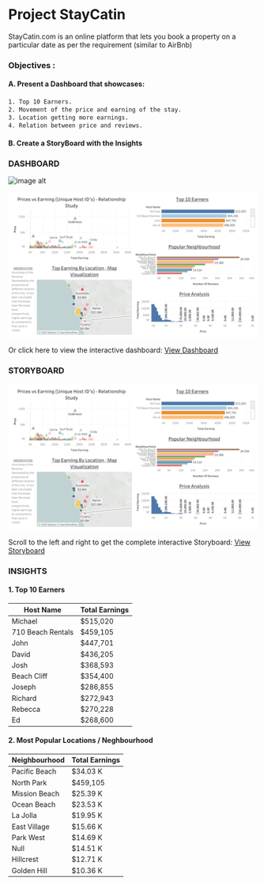 # Project StayCatin 

StayCatin.com is an online platform that lets you book a property on a particular date as per the requirement (similar to AirBnb)

### Objectives :
#### A. Present a Dashboard that showcases:

    1. Top 10 Earners.
    2. Movement of the price and earning of the stay.
    3. Location getting more earnings.
    4. Relation between price and reviews.
        
#### B. Create a StoryBoard with the Insights 

### **DASHBOARD**

![image alt](https://github.com/AnujSingho/Dashboards---Big-data/blob/4a0b19944ad8ec04c84771158e8b0bdcf528878a/Dashboard_AnujSIngh.png)

[![Dashboard Preview](Dashboard_AnujSIngh.png)](https://public.tableau.com/app/profile/anuj.singh1169/viz/Dashboard_Anujsingh_StayCating_dataset/Dashboard_AnujSIngh)

Or click here to view the interactive dashboard: [View Dashboard](https://public.tableau.com/app/profile/anuj.singh1169/viz/Dashboard_Anujsingh_StayCating_dataset/Dashboard_AnujSIngh)

### **STORYBOARD**

[![StoryBoard Preview](Dashboard_AnujSIngh.png)](https://public.tableau.com/app/profile/anuj.singh1169/viz/Story_AnujSingh_StayCatin_Project/Story_AnujSingh)

Scroll to the left and right to get the complete interactive Storyboard: [View Storyboard](https://public.tableau.com/app/profile/anuj.singh1169/viz/Story_AnujSingh_StayCatin_Project/Story_AnujSingh)

### **INSIGHTS**

#### **1. Top 10 Earners**
   
| Host Name         | Total Earnings |
|------------------|----------------|
| Michael           | $515,020       |
| 710 Beach Rentals | $459,105       |
| John              | $447,701       |
| David             | $436,205       |
| Josh              | $368,593       |
| Beach Cliff       | $354,400       |
| Joseph            | $286,855       |
| Richard           | $272,943       |
| Rebecca           | $270,228       |
| Ed                | $268,600       |

#### **2. Most Popular Locations / Neghbourhood**

| Neighbourhood         | Total Earnings |
|------------------|----------------|
| Pacific Beach           | $34.03 K       |
| North Park | $459,105       |
| Mission Beach              | $25.39 K       |
| Ocean Beach             | $23.53 K       |
| La Jolla              | $19.95 K       |
| East Village       | $15.66 K       |
| Park West            | $14.69 K       |
| Null           | $14.51 K       |
| Hillcrest           | $12.71 K       |
| Golden Hill               | $10.36 K       |

